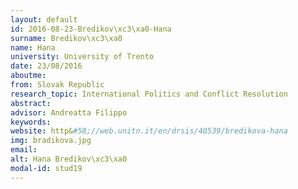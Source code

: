 ```yaml
---
layout: default 
id: 2016-08-23-Bredikov\xc3\xa0-Hana
surname: Bredikov\xc3\xa0
name: Hana
university: University of Trento
date: 23/08/2016
aboutme: 
from: Slovak Republic
research_topic: International Politics and Conflict Resolution
abstract: 
advisor: Andreatta Filippo
keywords: 
website: http&#58;//web.unitn.it/en/drsis/40539/bredikova-hana
img: bradikova.jpg
email: 
alt: Hana Bredikov\xc3\xa0
modal-id: stud19
---
```

